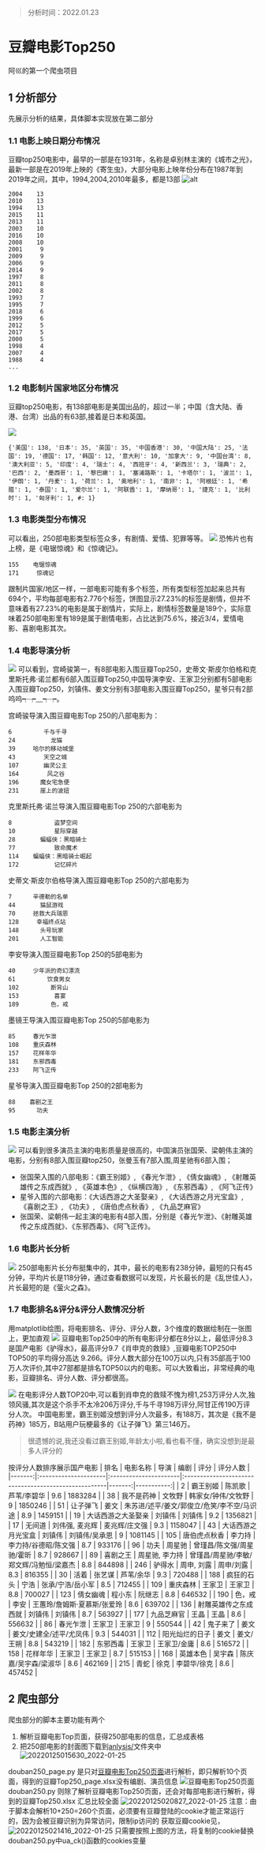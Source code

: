 
>分析时间：2022.01.23
# 豆瓣电影Top250
阿巛的第一个爬虫项目
## 1 分析部分
先展示分析的结果，具体脚本实现放在第二部分
### 1.1 电影上映日期分布情况

豆瓣top250电影中，最早的一部是在1931年，名称是卓别林主演的《城市之光》，最新一部是在2019年上映的《寄生虫》，大部分电影上映年份分布在1987年到2019年之间，其中，1994,2004,2010年最多，都是13部
![alt](anlysis\电影上映日期分布情况.png)
```
2004    13
2010    13
1994    13
2015    11
2013    11
2003    10
2016    10
2008    10
2001     9
2009     9
2006     9
2014     9
1997     8
2011     8
2002     8
1993     7
1995     7
2018     6
1999     6
2012     5
2017     5
2000     5
1998     4
2007     4
1988     4
...
```
### 1.2 电影制片国家地区分布情况
豆瓣top250电影，有138部电影是美国出品的，超过一半；中国（含大陆、香港、台湾）出品的有63部,接着是日本和英国。

![](anlysis\电影制片国家地区分布情况.png)
```
{'美国': 138, '日本': 35, '英国': 35, '中国香港': 30, '中国大陆': 25, '法国': 19, '德国': 17, '韩国': 12, '意大利': 10, '加拿大': 9, '中国台湾': 8, '澳大利亚': 5, '印度': 4, '瑞士': 4, '西班牙': 4, '新西兰': 3, '瑞典': 2, '巴西': 2, '墨西哥': 1, '黎巴嫩': 1, '塞浦路斯': 1, '卡塔尔': 1, '波兰': 1, '伊朗': 1, '丹麦': 1, '荷兰': 1, '奥地利': 1, '南非': 1, '阿根廷': 1, '希腊': 1, '泰国': 1, '爱尔兰': 1, '阿联酋': 1, '摩纳哥': 1, '捷克': 1, '比利时': 1, '匈牙利': 1, #: 1}
```
### 1.3 电影类型分布情况
可以看出，250部电影类型标签众多，有剧情、爱情、犯罪等等。
![](anlysis/电影类型分布情况.png)
恐怖片也有上榜，是《电锯惊魂》和《惊魂记》。
```
155    电锯惊魂
171     惊魂记
```
跟制片国家/地区一样，一部电影可能有多个标签，所有类型标签加起来总共有694个，平均每部电影有2.776个标签，饼图显示27.23%的标签是剧情，但并不意味着有27.23%的电影是属于剧情片，实际上，剧情标签数量是189个，实际意味着250部电影里有189是属于剧情电影，占比达到75.6%，接近3/4，爱情电影、喜剧电影其次。

### 1.4 电影导演分析

![](anlysis/电影导演分析.png)
可以看到，宫崎骏第一，有8部电影入围豆瓣Top250，史蒂文·斯皮尔伯格和克里斯托弗·诺兰都有6部入围豆瓣Top250,中国导演李安、王家卫分别都有5部电影入围豆瓣Top250，刘镇伟、姜文分别有3部电影入围豆瓣Top250，星爷只有2部呜呜┭┮﹏┭┮。

宫崎骏导演入围豆瓣电影Top 250的八部电影为：
```
6         千与千寻
24          龙猫
39     哈尔的移动城堡
43        天空之城
107       幽灵公主
164        风之谷
196      魔女宅急便
231      崖上的波妞
```

克里斯托弗·诺兰导演入围豆瓣电影Top 250的六部电影为
```
8            盗梦空间
10           星际穿越
28       蝙蝠侠：黑暗骑士
77           致命魔术
114    蝙蝠侠：黑暗骑士崛起
172          记忆碎片
```
史蒂文·斯皮尔伯格导演入围豆瓣电影Top 250的六部电影为
```
7      辛德勒的名单
44       猫鼠游戏
70     拯救大兵瑞恩
128     幸福终点站
148      头号玩家
201      人工智能
```
李安导演入围豆瓣电影Top 250的5部电影为
```text
40     少年派的奇幻漂流
61         饮食男女
102         断背山
153          喜宴
189         色，戒
```
墨镜王导演入围豆瓣电影Top 250的5部电影为
```text
85     春光乍泄
108    重庆森林
157    花样年华
181    东邪西毒
233    阿飞正传
```
星爷导演入围豆瓣电影Top 250的2部电影为
```
88    喜剧之王
95      功夫
```

### 1.5 电影主演分析

![](anlysis/电影主演分析.png)
可以看到很多演员主演的电影质量是很高的，中国演员张国荣、梁朝伟主演的电影，分别有8部入围豆瓣top250，张曼玉有7部入围,周星驰有6部入围；
- 张国荣入围的八部电影：《霸王别姬》, 《春光乍泄》, 《倩女幽魂》, 《射雕英雄传之东成西就》, 《英雄本色》, 《纵横四海》, 《东邪西毒》, 《阿飞正传》
- 星爷入围的六部电影：《大话西游之大圣娶亲》, 《大话西游之月光宝盒》, 《喜剧之王》, 《功夫》, 《唐伯虎点秋香》, 《九品芝麻官》
- 张国荣、梁朝伟一起主演的电影有4部入围，分别是《春光乍泄》、《射雕英雄传之东成西就》、《东邪西毒》、《阿飞正传》。

### 1.6 电影片长分析
![](anlysis/电影片长分析.png)
250部电影片长分布挺集中的，其中，最长的电影有238分钟，最短的只有45分钟，平均片长是118分钟，通过查看数据可以发现，片长最长的是《乱世佳人》，片长最短的是《萤火之森》。

### 1.7 电影排名&评分&评分人数情况分析
用matplotlib绘图，将电影排名、评分、评分人数，3个维度的数据绘制在一张图上，更加直观
![](anlysis/豆瓣top250电影排名&评分&评分人数情况.svg)
豆瓣电影Top250中的所有电影评分都在8分以上，最低评分8.3是国产电影《驴得水》，最高评分9.7《肖申克的救赎》,豆瓣电影TOP250中TOP50的平均得分高达 9.266。评分人数大部分在100万以内,只有35部高于100万人次评价,其中27部都是排名TOP50以内的电影。可以大致看出，非常经典的电影，豆瓣排名、评分人数、评分都很高。

![](anlysis/电影评分人数Top20.png)
在电影评分人数TOP20中,可以看到肖申克的救赎不愧为榜1,253万评分人次,独领风骚,其次是这个杀手不太冷206万评分,千与千寻198万评分,阿甘正传190万评分人次。
中国电影里，霸王别姬没想到评分人次最多，有188万，其次是《我不是药神》185万，B站用户玩梗最多的《让子弹飞》第三146万。
> 很遗憾的说,我还没看过霸王别姬,年龄太小啦,看也看不懂，确实没想到是最多人评分的

按评分人数排序展示国产电影
|   排名 | 电影名称             | 导演                  | 编剧                                                 |   评分 |   评分人数 |
|-------:|:---------------------|:----------------------|:-----------------------------------------------------|-------:|-----------:|
|      2 | 霸王别姬             | 陈凯歌            | 芦苇/李碧华                                          |    9.6 |    1883284 |
|     38 | 我不是药神           | 文牧野            | 韩家女/钟伟/文牧野                                   |    9   |    1850246 |
|     51 | 让子弹飞             | 姜文              | 朱苏进/述平/姜文/郭俊立/危笑/李不空/马识途           |    8.9 |    1459151 |
|     19 | 大话西游之大圣娶亲   | 刘镇伟            | 刘镇伟                                               |    9.2 |    1356821 |
|     17 | 无间道               | 刘伟强, 麦兆辉  | 麦兆辉/庄文强                                        |    9.3 |    1158047 |
|     43 | 大话西游之月光宝盒   | 刘镇伟            | 刘镇伟/吴承恩                                        |    9   |    1081145 |
|    105 | 唐伯虎点秋香         | 李力持            | 李力持/谷德昭/陈文强                                 |    8.7 |     933176 |
|     96 | 功夫                 | 周星驰            | 曾瑾昌/陈文强/周星驰/霍昕                            |    8.7 |     928667 |
|     89 | 喜剧之王             | 周星驰, 李力持  | 曾瑾昌/周星驰/李敏/郑文辉/冯勉恒/梁嘉杰              |    8.8 |     844898 |
|    246 | 驴得水               | 周申, 刘露      | 周申/刘露                                            |    8.3 |     816355 |
|     30 | 活着                 | 张艺谋            | 芦苇/余华                                            |    9.3 |     720488 |
|    188 | 疯狂的石头           | 宁浩              | 张承/宁浩/岳小军                                     |    8.5 |     712455 |
|    109 | 重庆森林             | 王家卫            | 王家卫                                               |    8.8 |     700027 |
|    123 | 倩女幽魂             | 程小东            | 阮继志                                               |    8.8 |     646532 |
|    190 | 色，戒               | 李安              | 王蕙玲/詹姆斯·夏慕斯/张爱玲                          |    8.6 |     639702 |
|    136 | 射雕英雄传之东成西就 | 刘镇伟            | 刘镇伟                                               |    8.7 |     563927 |
|    177 | 九品芝麻官           | 王晶              | 王晶                                                 |    8.6 |     556632 |
|     86 | 春光乍泄             | 王家卫            | 王家卫                                               |    9   |     550544 |
|     42 | 鬼子来了             | 姜文              | 姜文/史建全/述平/尤凤伟                              |    9.3 |     544031 |
|    112 | 阳光灿烂的日子       | 姜文              | 姜文/王朔                                            |    8.8 |     543219 |
|    182 | 东邪西毒             | 王家卫            | 王家卫/金庸                                          |    8.6 |     516572 |
|    158 | 花样年华             | 王家卫            | 王家卫                                               |    8.7 |     515153 |
|    168 | 英雄本色             | 吴宇森            | 陈庆嘉/吴宇森/梁淑华                                 |    8.6 |     462169 |
|    215 | 青蛇                 | 徐克              | 李碧华/徐克                                          |    8.6 |     457452 |


## 2 爬虫部分

爬虫部分的脚本主要功能有两个
1. 解析豆瓣电影Top页面，获得250部电影的信息，汇总成表格
2. 把250部电影的封面图下载到[anlysis/](anlysis/)文件夹中
    ![20220125015630_2022-01-25](https://cdn.jsdelivr.net/gh/Achuan-2/PicBed@pic/assets/README/20220125015630_2022-01-25.png)

douban250_page.py 是只对[豆瓣电影Top250页面](https://movie.douban.com/top250)进行解析，即只解析10个页面，得到的豆瓣Top250_page.xlsx没有编剧、演员信息
![豆瓣电影Top250页面](https://cdn.jsdelivr.net/gh/Achuan-2/PicBed@pic/assets/README/20220125020703_2022-01-25.png "豆瓣电影Top250页面")
douban250.py 则除了解析豆瓣电影Top250页面，还会对每部电影进行解析，得到的豆瓣Top250.xlsx 汇总比较全面
![20220125020827_2022-01-25](https://cdn.jsdelivr.net/gh/Achuan-2/PicBed@pic/assets/README/20220125020827_2022-01-25.png)
注意：由于脚本会解析10+250=260个页面，必须要有豆瓣登陆的cookie才能正常运行的，因为会被豆瓣识别为异常访问，限制ip访问的
获取豆瓣cookie见，
![20220125021416_2022-01-25](https://cdn.jsdelivr.net/gh/Achuan-2/PicBed@pic/assets/README/20220125021416_2022-01-25.png)
只需要按照上图的方法，将复制的cookie替换douban250.py中ua_ck()函数的cookies变量


